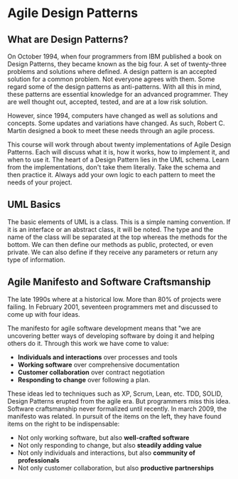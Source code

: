 Agile Design Patterns
=====================

What are Design Patterns?
-------------------------
On October 1994, when four programmers from IBM published a book on Design
Patterns, they became known as the big four. A set of twenty-three problems and
solutions where defined. A design pattern is an accepted solution for a common
problem. Not everyone agrees with them. Some regard some of the design patterns
as anti-patterns. With all this in mind, these patterns are essential knowledge
for an advanced programmer. They are well thought out, accepted, tested, and are
at a low risk solution.

However, since 1994, computers have changed as well as solutions and concepts.
Some updates and variations have changed. As such, Robert C. Martin designed a
book to meet these needs through an agile process.

This course will work through about twenty implementations of Agile Design
Patterns. Each will discuss what it is, how it works, how to implement it, and
when to use it. The heart of a Design Pattern lies in the UML schema. Learn from
the implementations, don't take them literally. Take the schema and then
practice it. Always add your own logic to each pattern to meet the needs of your
project.

UML Basics
----------
The basic elements of UML is a class. This is a simple naming convention. If it
is an interface or an abstract class, it will be noted. The type and the name of
the class will be separated at the top whereas the methods for the bottom. We
can then define our methods as public, protected, or even private. We can also
define if they receive any parameters or return any type of information.

Agile Manifesto and Software Craftsmanship
------------------------------------------
The late 1990s where at a historical low. More than 80% of projects were
failing. In February 2001, seventeen programmers met and discussed to come up with
four ideas.

The manifesto for agile software development means that "we are uncovering
better ways of developing software by doing it and helping others do it. Through
this work we have come to value:

- **Individuals and interactions** over processes and tools
- **Working software** over comprehensive documentation
- **Customer collaboration** over contract negotiation
- **Responding to change** over following a plan.

These ideas led to techniques such as XP, Scrum, Lean, etc. TDD, SOLID, Design
Patterns erupted from the agile era. But programmers miss this idea. Software
craftsmanship never formalized until recently. In march 2009, the manifesto was
related. In pursuit of the items on the left, they have found items on the right
to be indispensable:

- Not only working software, but also **well-crafted software**
- Not only responding to change, but also **steadily adding value**
- Not only individuals and interactions, but also **community of professionals**
- Not only customer collaboration, but also **productive partnerships**
